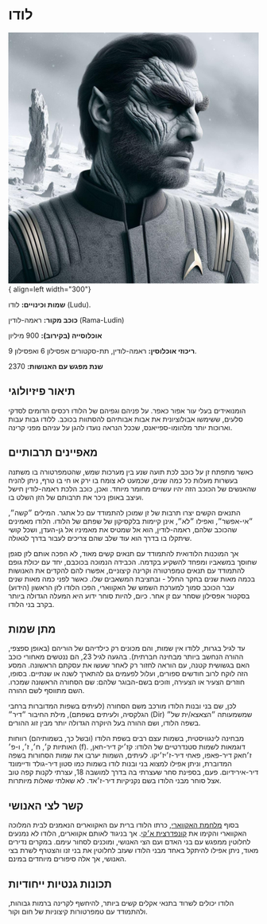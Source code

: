 # לודו

![human](assets/ludo.jpg){ align=left width="300"}

**שמות וכינויים:** לודו (Ludu).

**כוכב מקור:** ראמה-לודין (Rama-Ludin)

**אוכלוסייה (בקירוב):** 900 מיליון

**ריכוזי אוכלוסין:** ראמה-לודין, תת-סקטורים אפסילון 6 ואפסילון 9.

**שנת מפגש עם האנושות:** 2370

## תיאור פיזיולוגי

הומנואידים בעלי עור אפור כאפר. על פניהם וגפיהם של הלודו רכסים הדומים לסדקי סלעים, ששימשו אבולוציונית את
אבות אבותיהם להסתוות בכוכב. ללודו גבות עבות וארוכות יותר מלהומו-ספייאנס, שככל הנראה נועדו להגן על עניהם
מפני קרינה.

## מאפיינים תרבותיים

כאשר מתפתח זן על כוכב לכת תועה שנע בין מערכות שמש, שהטמפרטורה בו משתנה בעשרות מעלות כל כמה שנים,
שכמעט לא צומח בו ירק או חי בו טרף, ניתן להניח שהאנשים של הכוכב הזה יהיו עשויים מחומר מיוחד. ואכן, כוכב הלכת
ראמה-לודין חישל ועיצב באופן ניכר את תרבותם של הזן השלט בו.

התנאים הקשים יצרו תרבות של זן שמוכן להתמודד עם כל אתגר. המילים ״קשה״, ״אי-אפשר״, ואפילו ״לא״, אינן קיימות
בלקסיקון של שפתם של הלודו. הלודו מאמינים שהכוכב שלהם, ראמה-לודין, הוא אל שמטיס את מאמיניו אל גן-העדן,
ושכל קושי שיתקלו בו בדרך הוא עוד שלב שהם צריכים לעבור בדרך לגאולה.

אך המוכנות הלודואית להתמודד עם תנאים קשים מאוד, לא הפכה אותם לזן סגפן שחוסך במשאביו ומפחד להשקיע
בקדמה. הכבידה הנמוכה בכוכבם, יחד עם יכולת גופם להתמודד עם תנאים טמפרטורה וקרינה קיצוניים, אפשרו להם
להקדים את האנושות בכמה מאות שנים בחקר החלל - ובחציבת המשאבים שלו. כאשר לפני כמה מאות שנים עבר
הכוכב סמוך למערכת השמש של האקווארי, הפכו הלודו לזן הראשון (הידוע) בסקטור אפסילון שסחר עם זן אחר.
כיום, להיות סוחר ידוע היא המעלה הגדולה ביותר בקרב בני הלודו.

## מתן שמות

עד לגיל בגרות, ללודו אין שמות, והם מכונים רק כילדיהם של הוריהם (באופן ספצפי, ההורה הנחשב ביותר מבחינה
חברתית). בהגעה לגיל 23, הם ננטשים מאחורי כוכב האם בגשושית קטנה, עם הוראה לחזור רק לאחר שעשו את
עסקתם הראשונה. המסע הזה לוקח לרוב חודשים ספורים, ועלול לפעמים גם להתארך לשנה או שנתיים. בסופו,
חוזרים הצעיר או הצעירה, וזוכים בשם-הבוגר שלהם: שם הסחורה הראשונה שמכרו. השם מתווסף לשם ההורה.

לכן, שם בני ובנות הלודו מורכב משם הסחורה (לעיתים בשפות המדוברות ברחבי הגלקסיה, ולעיתים בשפתם),
מילת החיבור ״דיר״ (Dir) שמשמעותה ״הצאצא/ית של״ בשפה הלודו, ושם ההורה בעל היוקרה הגדולה יותר מבין
זוג ההורים.

מבחינה לינגוויסטית, בשמות עצם רבים בשפת הלודו (ובשל כך, בשמותיהם) רווחות האותיות ק׳, ח׳, ז׳, ו-פ׳ (f).
דוגמאות לשמות סטנדרטיים של הלודו: קז׳יק דיר-חאן, ז׳חאק דיר-פאפו, פאחי דיר-ז׳יז׳יקו. לעיתים, השמות יערבו
את שמות הסחורות בשפה המדוברת, וניתן אפילו למצוא בני ובנות לודו בשמות כמו סטון דיר-גולד ודיימונד
דיר-אירידיום. פעם, בספינת סחר שעצרתי בה בדרך למושבה 18, עצרתי לקנות קפה טוב אצל סוחר מבני הלודו
בשם נקניקיות דיר-ז׳אד. לא שאלתי שאלות מיותרות.

## קשר לצי האנושי

בסוף [מלחמת האקווארי](../../היסטוריה/02-golden-age-of-space.md#האקווארי---מפגש-מלחמת-אזרחים-פילוג-והברית-הנגדית),
כרתו הלודו ברית עם האקווארים הנאמנים לבית המלוכה האקווארי והקימו את
[קונפדרצית א׳קי](../../פלגים/03-eki-confederation.md). אך בניגוד לאותם אקווארים, הלודו לא נמנעים לחלוטין ממפגש
עם בני האדם ועם הצי האנושי, ומוכנים לסחור עימם. במקרים נדירים מאוד, ניתן אפילו להיתקל באחד מבני הלודו שעזב
לחלוטין את בני זנו והצטרף לשרת בצי האנושי, אך אלה סיפורים מיוחדים במינם.

## תכונות גנטיות ייחודיות

הלודו יכולים לשרוד בתנאי אקלים קשים ביותר, להיחשף לקרינה ברמות גבוהות, ולהתמודד עם טמפרטורות
קיצוניות של חום וקור.
